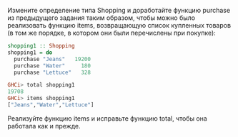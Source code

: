 Измените определение типа Shopping и доработайте функцию purchase из предыдущего задания таким образом, чтобы можно было реализовать функцию items, возвращающую список купленных товаров (в том же порядке, в котором они были перечислены при покупке):

```haskell
shopping1 :: Shopping
shopping1 = do
  purchase "Jeans"   19200
  purchase "Water"     180
  purchase "Lettuce"   328

GHCi> total shopping1 
19708
GHCi> items shopping1
["Jeans","Water","Lettuce"]
```

Реализуйте функцию items и исправьте функцию total, чтобы она работала как и прежде.